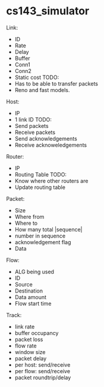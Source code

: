 # cs143_simulator


Link:
-	ID
-	Rate
-	Delay
-	Buffer
-	Conn1
-	Conn2
-	Static cost
TODO:
-	Has to be able to transfer packets 
-	Reno and fast models.

Host:
-	IP
-	1 link ID 
TODO:
-	Send packets
-	Receive packets
-	Send acknowledgements 
-	Receive acknoweledgements

Router:
-	IP
-	Routing Table
TODO:
-	Know where other routers are
-	Update routing table

Packet:
-	Size
-	Where from 
-	Where to
-	How many total |sequence|
-	number in sequence 
-	acknowledgement flag
- Data 

Flow:
-	ALG being used
-	ID
-	Source
-	Destination
-	Data amount
-	Flow start time

Track:
-	link rate
-	buffer occupancy
-	packet loss
-	flow rate
-	window size
-	packet delay 
-	per host: send/receive
-	per flow: send/receive
-	packet roundtrip/delay
